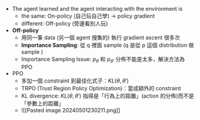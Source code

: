 * The agent learned and the agent interacting with the environment is
	* the same: On-policy (自己玩自己學) → policy gradient
	* different: Off-policy (旁邊看別人玩)
* **Off-policy**
	* 用同一筆 data (另一個 agent 搜集的) 執行 gradient ascent 很多次
	* **Importance Sampling**: 從 q 裡面 sample (q 是從 p 這個 distribution 做 sample )
	* Importance Sampling Issue: $p_\theta$ 和 $p_ {\theta '}$ 分佈不能差太多，解決方法為 PPO
*  PPO
	* 多加一個 constraint 到最佳化式子：$KL(\theta ,{\theta '})$
	* TRPO (Trust Region Policy Optimization)：當成額外的 constraint
	* KL divergence: $KL(\theta ,{\theta '})$ 指得是「行為上的距離」(action 的分佈)而不是「參數上的距離」
	* ![[Pasted image 20240501230211.png]]